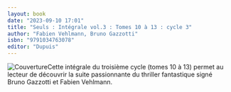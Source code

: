 ```yaml
---
layout: book
date: "2023-09-10 17:01"
title: "Seuls : Intégrale vol.3 : Tomes 10 à 13 : cycle 3"
author: "Fabien Vehlmann, Bruno Gazzotti"
isbn: "9791034763078"
editor: "Dupuis"
---
```

![Couverture](/img/9791034763078.jpg)Cette intégrale du troisième cycle (tomes 10 à 13) permet au lecteur de découvrir la suite passionnante du thriller fantastique signé Bruno Gazzotti et Fabien Vehlmann.
